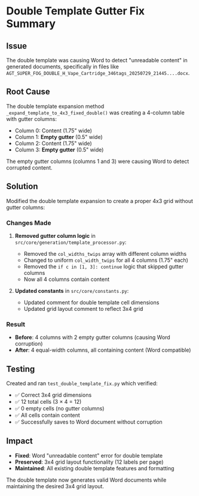 # Double Template Gutter Fix Summary

## Issue
The double template was causing Word to detect "unreadable content" in generated documents, specifically in files like `AGT_SUPER_FOG_DOUBLE_H_Vape_Cartridge_346tags_20250729_21445....docx`.

## Root Cause
The double template expansion method `_expand_template_to_4x3_fixed_double()` was creating a 4-column table with gutter columns:
- Column 0: Content (1.75" wide)
- Column 1: **Empty gutter** (0.5" wide) 
- Column 2: Content (1.75" wide)
- Column 3: **Empty gutter** (0.5" wide)

The empty gutter columns (columns 1 and 3) were causing Word to detect corrupted content.

## Solution
Modified the double template expansion to create a proper 4x3 grid without gutter columns:

### Changes Made

1. **Removed gutter column logic** in `src/core/generation/template_processor.py`:
   - Removed the `col_widths_twips` array with different column widths
   - Changed to uniform `col_width_twips` for all 4 columns (1.75" each)
   - Removed the `if c in [1, 3]: continue` logic that skipped gutter columns
   - Now all 4 columns contain content

2. **Updated constants** in `src/core/constants.py`:
   - Updated comment for double template cell dimensions
   - Updated grid layout comment to reflect 3x4 grid

### Result
- **Before**: 4 columns with 2 empty gutter columns (causing Word corruption)
- **After**: 4 equal-width columns, all containing content (Word compatible)

## Testing
Created and ran `test_double_template_fix.py` which verified:
- ✅ Correct 3x4 grid dimensions
- ✅ 12 total cells (3 × 4 = 12)
- ✅ 0 empty cells (no gutter columns)
- ✅ All cells contain content
- ✅ Successfully saves to Word document without corruption

## Impact
- **Fixed**: Word "unreadable content" error for double template
- **Preserved**: 3x4 grid layout functionality (12 labels per page)
- **Maintained**: All existing double template features and formatting

The double template now generates valid Word documents while maintaining the desired 3x4 grid layout. 